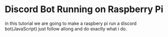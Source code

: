 # Discord Bot Running on Raspberry Pi

in this tutorial we are going to make a raspbery pi run a discord bot(JavaScript)
just follow allong and do exactly what i do.

